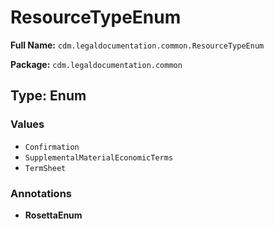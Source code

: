 # ResourceTypeEnum

**Full Name:** `cdm.legaldocumentation.common.ResourceTypeEnum`

**Package:** `cdm.legaldocumentation.common`

## Type: Enum

### Values

- `Confirmation`
- `SupplementalMaterialEconomicTerms`
- `TermSheet`
### Annotations

- **RosettaEnum**

